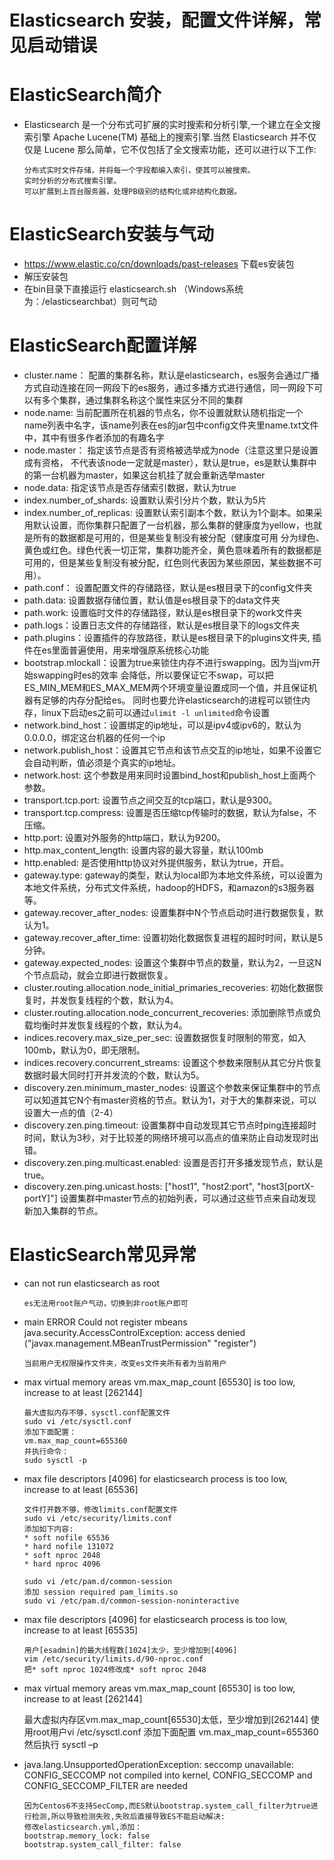 Elasticsearch 安装，配置文件详解，常见启动错误
=====================================


# ElasticSearch简介

* Elasticsearch 是一个分布式可扩展的实时搜索和分析引擎,一个建立在全文搜索引擎 Apache Lucene(TM) 基础上的搜索引擎.当然 Elasticsearch 并不仅仅是 Lucene 那么简单，它不仅包括了全文搜索功能，还可以进行以下工作:

      分布式实时文件存储，并将每一个字段都编入索引，使其可以被搜索。
      实时分析的分布式搜索引擎。
      可以扩展到上百台服务器，处理PB级别的结构化或非结构化数据。

# ElasticSearch安装与气动

* https://www.elastic.co/cn/downloads/past-releases 下载es安装包
* 解压安装包
* 在bin目录下直接运行 elasticsearch.sh （Windows系统为：/elasticsearchbat）则可气动


# ElasticSearch配置详解

* cluster.name： 配置的集群名称，默认是elasticsearch，es服务会通过广播方式自动连接在同一网段下的es服务，通过多播方式进行通信，同一网段下可以有多个集群，通过集群名称这个属性来区分不同的集群
* node.name: 当前配置所在机器的节点名，你不设置就默认随机指定一个name列表中名字，该name列表在es的jar包中config文件夹里name.txt文件中，其中有很多作者添加的有趣名字
* node.master： 指定该节点是否有资格被选举成为node（注意这里只是设置成有资格， 不代表该node一定就是master），默认是true，es是默认集群中的第一台机器为master，如果这台机挂了就会重新选举master
* node.data: 指定该节点是否存储索引数据，默认为true
* index.number_of_shards: 设置默认索引分片个数，默认为5片
* index.number_of_replicas: 设置默认索引副本个数，默认为1个副本。如果采用默认设置，而你集群只配置了一台机器，那么集群的健康度为yellow，也就是所有的数据都是可用的，但是某些复制没有被分配（健康度可用  分为绿色、黄色或红色。绿色代表一切正常，集群功能齐全，黄色意味着所有的数据都是可用的，但是某些复制没有被分配，红色则代表因为某些原因，某些数据不可用）。
* path.conf： 设置配置文件的存储路径，默认是es根目录下的config文件夹
* path.data: 设置数据存储位置，默认值是es根目录下的data文件夹
* path.work: 设置临时文件的存储路径，默认是es根目录下的work文件夹
* path.logs：设置日志文件的存储路径，默认是es根目录下的logs文件夹
* path.plugins：设置插件的存放路径，默认是es根目录下的plugins文件夹, 插件在es里面普遍使用，用来增强原系统核心功能
* bootstrap.mlockall：设置为true来锁住内存不进行swapping。因为当jvm开始swapping时es的效率 会降低，所以要保证它不swap，可以把ES_MIN_MEM和ES_MAX_MEM两个环境变量设置成同一个值，并且保证机器有足够的内存分配给es。 同时也要允许elasticsearch的进程可以锁住内存，linux下启动es之前可以通过`ulimit -l unlimited`命令设置
* network.bind_host：设置绑定的ip地址，可以是ipv4或ipv6的，默认为0.0.0.0，绑定这台机器的任何一个ip
* network.publish_host：设置其它节点和该节点交互的ip地址，如果不设置它会自动判断，值必须是个真实的ip地址。
* network.host: 这个参数是用来同时设置bind_host和publish_host上面两个参数。
* transport.tcp.port: 设置节点之间交互的tcp端口，默认是9300。
* transport.tcp.compress: 设置是否压缩tcp传输时的数据，默认为false，不压缩。
* http.port: 设置对外服务的http端口，默认为9200。
* http.max_content_length: 设置内容的最大容量，默认100mb
* http.enabled: 是否使用http协议对外提供服务，默认为true，开启。
* gateway.type: gateway的类型，默认为local即为本地文件系统，可以设置为本地文件系统，分布式文件系统，hadoop的HDFS，和amazon的s3服务器等。
* gateway.recover_after_nodes: 设置集群中N个节点启动时进行数据恢复，默认为1。
* gateway.recover_after_time: 设置初始化数据恢复进程的超时时间，默认是5分钟。
* gateway.expected_nodes: 设置这个集群中节点的数量，默认为2，一旦这N个节点启动，就会立即进行数据恢复。
* cluster.routing.allocation.node_initial_primaries_recoveries: 初始化数据恢复时，并发恢复线程的个数，默认为4。
* cluster.routing.allocation.node_concurrent_recoveries: 添加删除节点或负载均衡时并发恢复线程的个数，默认为4。
* indices.recovery.max_size_per_sec: 设置数据恢复时限制的带宽，如入100mb，默认为0，即无限制。
* indices.recovery.concurrent_streams: 设置这个参数来限制从其它分片恢复数据时最大同时打开并发流的个数，默认为5。
* discovery.zen.minimum_master_nodes: 设置这个参数来保证集群中的节点可以知道其它N个有master资格的节点。默认为1，对于大的集群来说，可以设置大一点的值（2-4）
* discovery.zen.ping.timeout: 设置集群中自动发现其它节点时ping连接超时时间，默认为3秒，对于比较差的网络环境可以高点的值来防止自动发现时出错。
* discovery.zen.ping.multicast.enabled: 设置是否打开多播发现节点，默认是true。
* discovery.zen.ping.unicast.hosts: ["host1", "host2:port", "host3[portX-portY]"] 设置集群中master节点的初始列表，可以通过这些节点来自动发现新加入集群的节点。


# ElasticSearch常见异常
* can not run elasticsearch as root

      es无法用root账户气动，切换到非root账户即可

* main ERROR Could not register mbeans java.security.AccessControlException: access denied ("javax.management.MBeanTrustPermission" "register")

      当前用户无权限操作文件夹，改变es文件夹所有者为当前用户

* max virtual memory areas vm.max_map_count [65530] is too low, increase to at least [262144]

      最大虚拟内存不够，sysctl.conf配置文件
      sudo vi /etc/sysctl.conf
      添加下面配置：
      vm.max_map_count=655360
      并执行命令：
      sudo sysctl -p

* max file descriptors [4096] for elasticsearch process is too low, increase to at least [65536]

      文件打开数不够，修改limits.conf配置文件
      sudo vi /etc/security/limits.conf
      添加如下内容:
      * soft nofile 65536
      * hard nofile 131072
      * soft nproc 2048
      * hard nproc 4096

      sudo vi /etc/pam.d/common-session
      添加 session required pam_limits.so
      sudo vi /etc/pam.d/common-session-noninteractive


* max file descriptors [4096] for elasticsearch process is too low, increase to at least [65535]

      用户[esadmin]的最大线程数[1024]太少，至少增加到[4096]
      vim /etc/security/limits.d/90-nproc.conf
      把* soft nproc 1024修改成* soft nproc 2048

*  max virtual memory areas vm.max_map_count [65530] is too low, increase to at least [262144]

      最大虚拟内存区vm.max_map_count[65530]太低，至少增加到[262144]
      使用root用户vi /etc/sysctl.conf
      添加下面配置
      vm.max_map_count=655360
      然后执行 sysctl –p

* java.lang.UnsupportedOperationException: seccomp unavailable: CONFIG_SECCOMP not compiled into kernel, CONFIG_SECCOMP and CONFIG_SECCOMP_FILTER are needed

      因为Centos6不支持SecComp,而ES默认bootstrap.system_call_filter为true进行检测,所以导致检测失败,失败后直接导致ES不能启动解决:
      修改elasticsearch.yml,添加：
      bootstrap.memory_lock: false
      bootstrap.system_call_filter: false
